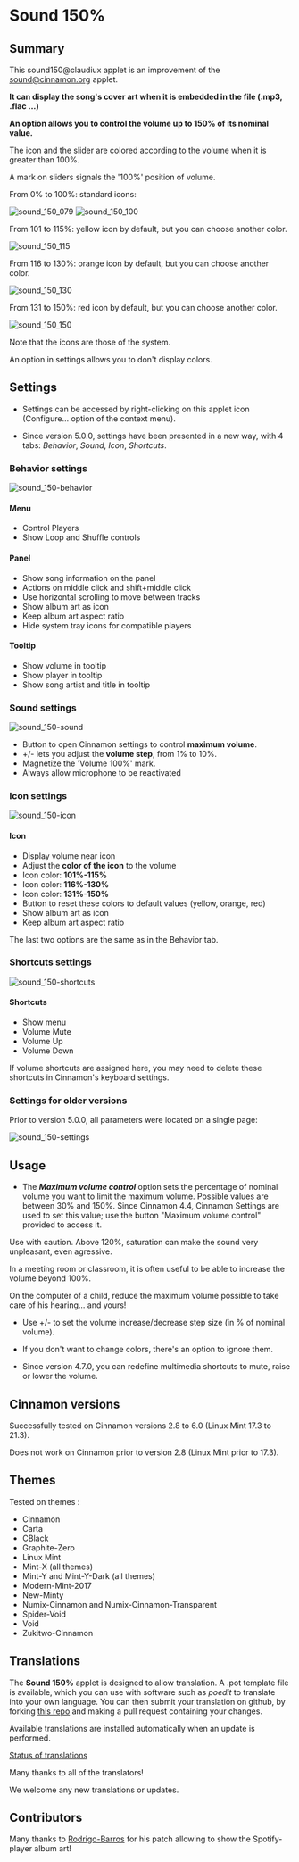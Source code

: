 # Sound 150%

## Summary

This sound150@claudiux applet is an improvement of the sound@cinnamon.org applet.

**It can display the song's cover art when it is embedded in the file (.mp3, .flac ...)**

**An option allows you to control the volume up to 150% of its nominal value.**

The icon and the slider are colored according to the volume when it is greater than 100%.

A mark on sliders signals the '100%' position of volume.

From 0% to 100%: standard icons:

![sound_150_079](https://github.com/claudiux/docs/raw/master/sound150/images/sound_079.png) ![sound_150_100](https://github.com/claudiux/docs/raw/master/sound150/images/sound_100.png)

From 101 to 115%: yellow icon by default, but you can choose another color.

![sound_150_115](https://github.com/claudiux/docs/raw/master/sound150/images/sound_115.png)

From 116 to 130%: orange icon by default, but you can choose another color.

![sound_150_130](https://github.com/claudiux/docs/raw/master/sound150/images/sound_130.png)

From 131 to 150%: red icon by default, but you can choose another color.

![sound_150_150](https://github.com/claudiux/docs/raw/master/sound150/images/sound_150.png)

Note that the icons are those of the system.

An option in settings allows you to don't display colors.

## Settings

 * Settings can be accessed by right-clicking on this applet icon (Configure... option of the context menu).

 * Since version 5.0.0, settings have been presented in a new way, with 4 tabs: *Behavior*, *Sound*, *Icon*, *Shortcuts*.

### Behavior settings
![sound_150-behavior](https://raw.githubusercontent.com/claudiux/docs/master/sound150/images/sound150_behavior.png)

#### Menu

 * Control Players
 * Show Loop and Shuffle controls

#### Panel

 * Show song information on the panel
 * Actions on middle click and shift+middle click
 * Use horizontal scrolling to move between tracks
 * Show album art as icon
 * Keep album art aspect ratio
 * Hide system tray icons for compatible players

#### Tooltip

 * Show volume in tooltip
 * Show player in tooltip
 * Show song artist and title in tooltip

### Sound settings
![sound_150-sound](https://raw.githubusercontent.com/claudiux/docs/master/sound150/images/sound150_sound.png)

 * Button to open Cinnamon settings to control **maximum volume**.
 * +/- lets you adjust the **volume step**, from 1% to 10%.
 * Magnetize the 'Volume 100%' mark.
 * Always allow microphone to be reactivated

### Icon settings
![sound_150-icon](https://raw.githubusercontent.com/claudiux/docs/master/sound150/images/sound150_icon.png)

#### Icon

 * Display volume near icon
 * Adjust the **color of the icon** to the volume
 * Icon color: **101%-115%**
 * Icon color: **116%-130%**
 * Icon color: **131%-150%**
 * Button to reset these colors to default values (yellow, orange, red)
 * Show album art as icon
 * Keep album art aspect ratio

The last two options are the same as in the Behavior tab.

### Shortcuts settings
![sound_150-shortcuts](https://raw.githubusercontent.com/claudiux/docs/master/sound150/images/sound150_shortcuts.png)

#### Shortcuts

 * Show menu
 * Volume Mute
 * Volume Up
 * Volume Down

If volume shortcuts are assigned here, you may need to delete these shortcuts in Cinnamon's keyboard settings.

### Settings for older versions
Prior to version 5.0.0, all parameters were located on a single page:

![sound_150-settings](https://github.com/claudiux/docs/raw/master/sound150/images/sound-settings.png)

## Usage

 * The ***Maximum volume control*** option sets the percentage of
nominal volume you want to limit the maximum volume. Possible values are between 30% and 150%. Since Cinnamon 4.4, Cinnamon Settings are used to set this value; use the button "Maximum volume control" provided to access it.

Use with caution. Above 120%, saturation can make the sound very unpleasant, even agressive.

In a meeting room or classroom, it is often useful to be able to increase the volume beyond 100%.

On the computer of a child, reduce the maximum volume possible to take care of his hearing... and yours!


 * Use +/- to set the volume increase/decrease step size (in % of nominal volume).

 * If you don't want to change colors, there's an option to ignore them.

 * Since version 4.7.0, you can redefine multimedia shortcuts to mute, raise or lower the volume.

## Cinnamon versions

Successfully tested on Cinnamon versions 2.8 to 6.0 (Linux Mint 17.3 to 21.3).

Does not work on Cinnamon prior to version 2.8 (Linux Mint prior to 17.3).

## Themes

Tested on themes :

 * Cinnamon
 * Carta
 * CBlack
 * Graphite-Zero
 * Linux Mint
 * Mint-X (all themes)
 * Mint-Y and Mint-Y-Dark (all themes)
 * Modern-Mint-2017
 * New-Minty
 * Numix-Cinnamon and Numix-Cinnamon-Transparent
 * Spider-Void
 * Void
 * Zukitwo-Cinnamon

## Translations

The **Sound 150%** applet is designed to allow translation. A .pot template file is available, which you can use with software such as *poedit* to translate into your own language. You can then submit your translation on github, by forking [this repo](https://github.com/linuxmint/cinnamon-spices-applets) and making a pull request containing your changes.

Available translations are installed automatically when an update is performed.

[Status of translations](https://github.com/linuxmint/cinnamon-spices-applets/blob/translation-status-tables/.translation-tables/tables/sound150%40claudiux.md#)

Many thanks to all of the translators!

We welcome any new translations or updates.

## Contributors

Many thanks to [Rodrigo-Barros](https://github.com/Rodrigo-Barros) for his patch allowing to show the Spotify-player album art!
